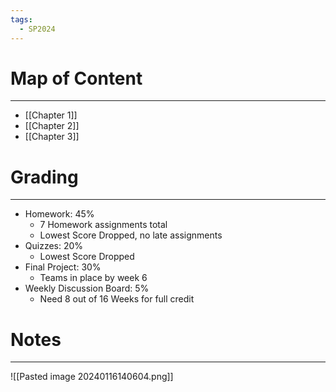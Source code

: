 ```yaml
---
tags:
  - SP2024
---
```

# Map of Content
---
- [[Chapter 1]]
- [[Chapter 2]]
- [[Chapter 3]]
# Grading
---
- Homework: 45%
	- 7 Homework assignments total
	- Lowest Score Dropped, no late assignments
- Quizzes: 20%
	- Lowest Score Dropped
- Final Project: 30%
	- Teams in place by week 6
- Weekly Discussion Board: 5%
	- Need 8 out of 16 Weeks for full credit 
# Notes
---
![[Pasted image 20240116140604.png]]

